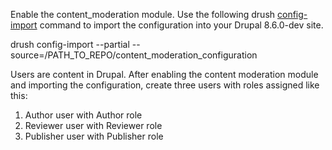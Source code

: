 Enable the content_moderation module. Use the following drush <a href="https://drushcommands.com/drush-8x/config/config-import/">config-import</a> command to import the configuration into your Drupal 8.6.0-dev site.

drush config-import --partial --source=/PATH_TO_REPO/content_moderation_configuration

Users are content in Drupal. After enabling the content moderation module and importing the configuration, create three users with roles assigned like this:    
<ol>
  <li>Author user with Author role</li>
  <li>Reviewer user with Reviewer role</li>
  <li>Publisher user with Publisher role</li>
</ol>
